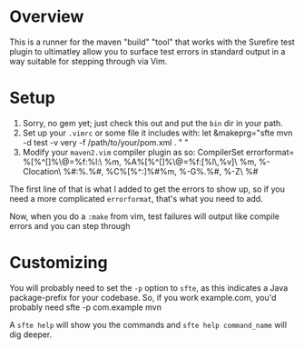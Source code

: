 # Overview

This is a runner for the maven "build" "tool" that works with the Surefire test plugin to ultimatley allow you to surface test errors in standard output in a way suitable for stepping through via Vim.

# Setup

1. Sorry, no gem yet; just check this out and put the `bin` dir in your path.
1. Set up your `.vimrc` or some file it includes with:
    let &makeprg="sfte mvn -d test -v very -f /path/to/your/pom.xml . " "
1. Modify your `maven2.vim` compiler plugin as so:
    CompilerSet errorformat=
        \%[%^[]%\\@=%f:%l:\ %m,
        \%A%[%^[]%\\@=%f:[%l\\,%v]\ %m,
        \%-Clocation\ %#:%.%#,
        \%C%[%^:]%#%m,
        \%-G%.%#,
        \%-Z\ %#

The first line of that is what I added to get the errors to show up, so if you need a more complicated `errorformat`, that's what you need to add.

Now, when you do a `:make` from vim, test failures will output like compile errors and you can step through

# Customizing

You will probably need to set the `-p` option to `sfte`, as this indicates a Java package-prefix for your codebase.  So, if you work example.com, you'd probably need
    sfte -p com.example mvn

A `sfte help` will show you the commands and `sfte help command_name` will dig deeper.


